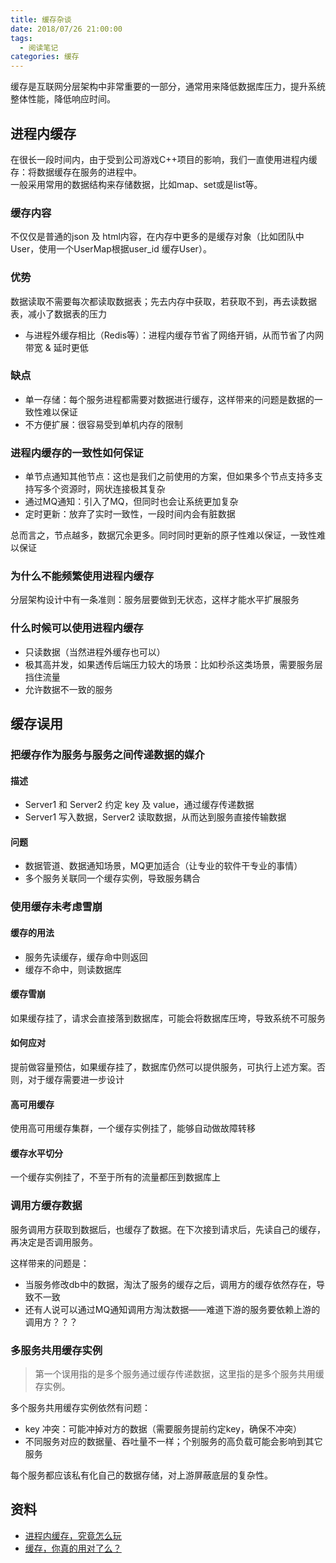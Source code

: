 ```yaml
---
title: 缓存杂谈
date: 2018/07/26 21:00:00
tags:
  - 阅读笔记
categories: 缓存
---
```


缓存是互联网分层架构中非常重要的一部分，通常用来降低数据库压力，提升系统整体性能，降低响应时间。

## 进程内缓存
在很长一段时间内，由于受到公司游戏C++项目的影响，我们一直使用进程内缓存：将数据缓存在服务的进程中。<br />一般采用常用的数据结构来存储数据，比如map、set或是list等。

### 缓存内容
不仅仅是普通的json 及 html内容，在内存中更多的是缓存对象（比如团队中User，使用一个UserMap根据user_id 缓存User）。

<!-- more -->

### 优势
数据读取不需要每次都读取数据表；先去内存中获取，若获取不到，再去读数据表，减小了数据表的压力
* 与进程外缓存相比（Redis等）：进程内缓存节省了网络开销，从而节省了内网带宽 & 延时更低

### 缺点
* 单一存储：每个服务进程都需要对数据进行缓存，这样带来的问题是数据的一致性难以保证
* 不方便扩展：很容易受到单机内存的限制

### 进程内缓存的一致性如何保证
* 单节点通知其他节点：这也是我们之前使用的方案，但如果多个节点支持多支持写多个资源时，网状连接极其复杂
* 通过MQ通知：引入了MQ，但同时也会让系统更加复杂
* 定时更新：放弃了实时一致性，一段时间内会有脏数据

总而言之，节点越多，数据冗余更多。同时同时更新的原子性难以保证，一致性难以保证

### 为什么不能频繁使用进程内缓存
分层架构设计中有一条准则：服务层要做到无状态，这样才能水平扩展服务

### 什么时候可以使用进程内缓存
* 只读数据（当然进程外缓存也可以）
* 极其高并发，如果透传后端压力较大的场景：比如秒杀这类场景，需要服务层挡住流量
* 允许数据不一致的服务

## 缓存误用
### 把缓存作为服务与服务之间传递数据的媒介
#### 描述
* Server1 和 Server2 约定 key 及 value，通过缓存传递数据
* Server1 写入数据，Server2 读取数据，从而达到服务直接传输数据

#### 问题
* 数据管道、数据通知场景，MQ更加适合（让专业的软件干专业的事情）
* 多个服务关联同一个缓存实例，导致服务耦合

### 使用缓存未考虑雪崩
#### 缓存的用法
* 服务先读缓存，缓存命中则返回
* 缓存不命中，则读数据库

#### 缓存雪崩
如果缓存挂了，请求会直接落到数据库，可能会将数据库压垮，导致系统不可服务

#### 如何应对
提前做容量预估，如果缓存挂了，数据库仍然可以提供服务，可执行上述方案。否则，对于缓存需要进一步设计

#### 高可用缓存
使用高可用缓存集群，一个缓存实例挂了，能够自动做故障转移

#### 缓存水平切分
一个缓存实例挂了，不至于所有的流量都压到数据库上

### 调用方缓存数据
服务调用方获取到数据后，也缓存了数据。在下次接到请求后，先读自己的缓存，再决定是否调用服务。

这样带来的问题是：
* 当服务修改db中的数据，淘汰了服务的缓存之后，调用方的缓存依然存在，导致不一致
* 还有人说可以通过MQ通知调用方淘汰数据——难道下游的服务要依赖上游的调用方？？？

### 多服务共用缓存实例
> 第一个误用指的是多个服务通过缓存传递数据，这里指的是多个服务共用缓存实例。


多个服务共用缓存实例依然有问题：
* key 冲突：可能冲掉对方的数据（需要服务提前约定key，确保不冲突）
* 不同服务对应的数据量、吞吐量不一样；个别服务的高负载可能会影响到其它服务

每个服务都应该私有化自己的数据存储，对上游屏蔽底层的复杂性。

## 资料
* [进程内缓存，究竟怎么玩](https://mp.weixin.qq.com/s?__biz=MjM5ODYxMDA5OQ==&mid=2651961296&idx=1&sn=883a46db0e4b4fe8bd2de5a370e3304e&chksm=bd2d020c8a5a8b1a2938b07da1a42648d562c559d573b5700e48ea5318dac3ee246b2e6ce908&scene=21#wechat_redirect)
* [缓存，你真的用对了么？](https://mp.weixin.qq.com/s?__biz=MjM5ODYxMDA5OQ==&mid=2651961307&idx=1&sn=2ea36d014299c7870a0b40575578469e&chksm=bd2d02078a5a8b111d0caa649ae93f050ee6d4168c43322c2cf8cd8387becdd9b78a7202daa0&scene=21#wechat_redirect)
